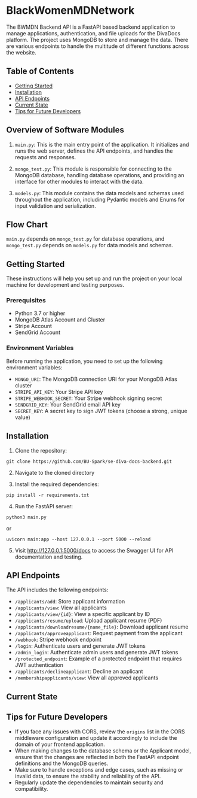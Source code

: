 # BlackWomenMDNetwork

The BWMDN Backend API is a FastAPI based backend application to manage applications, authentication, and file uploads for the DivaDocs platform. The project uses MongoDB to store and manage the data. There are various endpoints to handle the multitude of different functions across the website.


## Table of Contents

- [Getting Started](#getting-started)
- [Installation](#installation)
- [API Endpoints](#api-endpoints)
- [Current State](#current-state)
- [Tips for Future Developers](#tips-for-future-developers)

## Overview of Software Modules

1. `main.py`: This is the main entry point of the application. It initializes and runs the web server, defines the API endpoints, and handles the requests and responses.

2. `mongo_test.py`: This module is responsible for connecting to the MongoDB database, handling database operations, and providing an interface for other modules to interact with the data.

3. `models.py`: This module contains the data models and schemas used throughout the application, including Pydantic models and Enums for input validation and serialization.

## Flow Chart
`main.py` depends on `mongo_test.py` for database operations, and `mongo_test.py` depends on `models.py` for data models and schemas.

## Getting Started

These instructions will help you set up and run the project on your local machine for development and testing purposes.

### Prerequisites

- Python 3.7 or higher
- MongoDB Atlas Account and Cluster
- Stripe Account
- SendGrid Account

### Environment Variables

Before running the application, you need to set up the following environment variables:

- `MONGO_URI`: The MongoDB connection URI for your MongoDB Atlas cluster
- `STRIPE_API_KEY`: Your Stripe API key
- `STRIPE_WEBHOOK_SECRET`: Your Stripe webhook signing secret
- `SENDGRID_KEY`: Your SendGrid email API key
- `SECRET_KEY`: A secret key to sign JWT tokens (choose a strong, unique value)

## Installation

1. Clone the repository:
```
git clone https://github.com/BU-Spark/se-diva-docs-backend.git
```

2. Navigate to the cloned directory


3. Install the required dependencies:
```
pip install -r requirements.txt
```

4. Run the FastAPI server:
```
python3 main.py
```
or
```
uvicorn main:app --host 127.0.0.1 --port 5000 --reload
```


5. Visit http://127.0.0.1:5000/docs to access the Swagger UI for API documentation and testing.

## API Endpoints

The API includes the following endpoints:

- `/applicants/add`: Store applicant information
- `/applicants/view`: View all applicants
- `/applicants/view/{id}`: View a specific applicant by ID
- `/applicants/resume/upload`: Upload applicant resume (PDF)
- `/applicants/downloadresume/{name_file}`: Download applicant resume
- `/applicants/approveapplicant`: Request payment from the applicant
- `/webhook`: Stripe webhook endpoint
- `/login`: Authenticate users and generate JWT tokens
- `/admin_login`: Authenticate admin users and generate JWT tokens
- `/protected_endpoint`: Example of a protected endpoint that requires JWT authentication
- `/applicants/declineapplicant`: Decline an applicant
- `/membershipapplicants/view`: View all approved applicants

## Current State

## Tips for Future Developers

- If you face any issues with CORS, review the `origins` list in the CORS middleware configuration and update it accordingly to include the domain of your frontend application.
- When making changes to the database schema or the Applicant model, ensure that the changes are reflected in both the FastAPI endpoint definitions and the MongoDB queries.
- Make sure to handle exceptions and edge cases, such as missing or invalid data, to ensure the stability and reliability of the API.
- Regularly update the dependencies to maintain security and compatibility.



